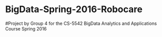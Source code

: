 # BigData-Spring-2016-Robocare
#Project by Group 4 for the CS-5542 BigData Analytics and Applications Course Spring 2016
